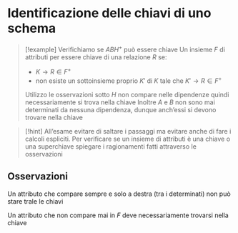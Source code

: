 # Identificazione delle chiavi di uno schema
>[!example]
>Verifichiamo se $ABH^+$ può essere chiave
>Un insieme $F$ di attributi per essere chiave di una relazione $R$ se:
>- $K\to R \in F^+$
>- non esiste un sottoinsieme proprio $K'$ di $K$ tale che $K'\to R\in F^+$
>
>Utilizzo le osservazioni sotto
>$H$ non compare nelle dipendenze quindi necessariamente si trova nella chiave
>Inoltre $A$ e $B$ non sono mai determinati da nessuna dipendenza, dunque anch’essi si devono trovare nella chiave

>[!hint]
>All’esame evitare di saltare i passaggi ma evitare anche di fare i calcoli espliciti. Per verificare se un insieme di attributi è una chiave o una superchiave spiegare i ragionamenti fatti attraverso le osservazioni



## Osservazioni


Un attributo che compare sempre e solo a destra (tra i determinati) non può stare trale le chiavi

Un attributo che non compare mai in $F$ deve necessariamente trovarsi nella chiave